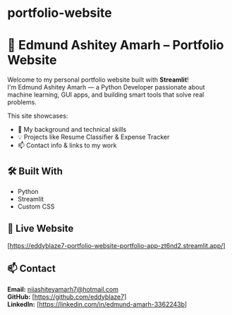 # portfolio-website

# 💼 Edmund Ashitey Amarh – Portfolio Website

Welcome to my personal portfolio website built with **Streamlit**!  
I'm Edmund Ashitey Amarh — a Python Developer passionate about machine learning, GUI apps, and building smart tools that solve real problems.

This site showcases:
- 🧠 My background and technical skills  
- 💡 Projects like Resume Classifier & Expense Tracker  
- 📫 Contact info & links to my work  

## 🛠 Built With

- Python
- Streamlit
- Custom CSS

## 📍 Live Website

[https://eddyblaze7-portfolio-website-portfolio-app-zt6nd2.streamlit.app/]

## 📫 Contact

**Email:** niiashiteyamarh7@hotmail.com  
**GitHub:** [https://github.com/eddyblaze7]  
**LinkedIn:** [https://linkedin.com/in/edmund-amarh-3362243b]

